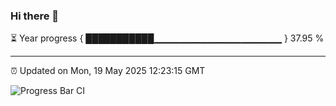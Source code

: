 ### Hi there 👋

⏳ Year progress { ███████████▁▁▁▁▁▁▁▁▁▁▁▁▁▁▁▁▁▁▁ } 37.95 %

---

⏰ Updated on Mon, 19 May 2025 12:23:15 GMT

![Progress Bar CI](https://github.com/Shyam-Makwana/GitHub-Actions-Demo/workflows/Progress%20Bar%20CI/badge.svg)
